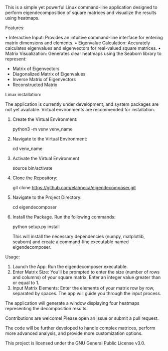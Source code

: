 This is a simple yet powerful Linux command-line application designed to perform eigendecomposition of square matrices and visualize the results using heatmaps. 

Features:

• Interactive Input: Provides an intuitive command-line interface for entering matrix dimensions and elements. 
• Eigenvalue Calculation: Accurately calculates eigenvalues and eigenvectors for real-valued square matrices.
• Matrix Visualization: Generates clear heatmaps using the Seaborn library to represent:
  * Matrix of Eigenvectors
  * Diagonalized Matrix of Eigenvalues
  * Inverse Matrix of Eigenvectors
  * Reconstructed Matrix

Linux installation:

The application is currently under development, and system packages are not yet available. Virtual environments are recommended for installation.

1. Create the Virtual Environment:

   python3 -m venv venv_name

2. Navigate to the Virtual Environment:
   
   cd venv_name
   
3. Activate the Virtual Environment

   source bin/activate

4. Clone the Repository: 
   
   git clone https://github.com/elahpeca/eigendecomposer.git
   
5. Navigate to the Project Directory:
   
   cd eigendecomposer

6. Install the Package.  Run the following commands:
   
   python setup.py install
   
   This will install the necessary dependencies (numpy, matplotlib, seaborn) and create a command-line executable named eigendecomposer.

Usage:

1. Launch the App: Run the eigendecomposer executable.
2. Enter Matrix Size: You'll be prompted to enter the size (number of rows and columns) of your square matrix. Enter an integer value greater than or equal to 1.
3. Input Matrix Elements: Enter the elements of your matrix row by row, separated by spaces. The app will guide you through the input process.

The application will generate a window displaying four heatmaps representing the decomposition results.

Contributions are welcome! Please open an issue or submit a pull request.

The code will be further developed to handle complex matrices, perform more advanced analysis, and provide more customization options.

This project is licensed under the GNU General Public License v3.0.

